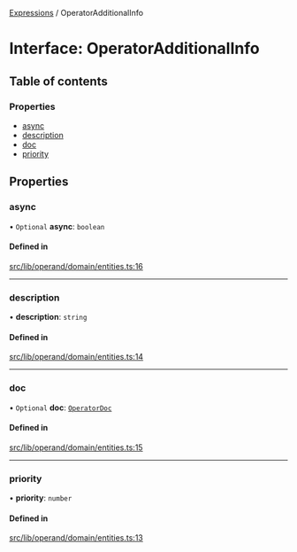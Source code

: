 [Expressions](../README.md) / OperatorAdditionalInfo

# Interface: OperatorAdditionalInfo

## Table of contents

### Properties

- [async](OperatorAdditionalInfo.md#async)
- [description](OperatorAdditionalInfo.md#description)
- [doc](OperatorAdditionalInfo.md#doc)
- [priority](OperatorAdditionalInfo.md#priority)

## Properties

### async

• `Optional` **async**: `boolean`

#### Defined in

[src/lib/operand/domain/entities.ts:16](https://github.com/data7expressions/3xpr/blob/0681e5e0ab11411af82827485c7d10cdec6b6fd6/src/lib/operand/domain/entities.ts#L16)

___

### description

• **description**: `string`

#### Defined in

[src/lib/operand/domain/entities.ts:14](https://github.com/data7expressions/3xpr/blob/0681e5e0ab11411af82827485c7d10cdec6b6fd6/src/lib/operand/domain/entities.ts#L14)

___

### doc

• `Optional` **doc**: [`OperatorDoc`](OperatorDoc.md)

#### Defined in

[src/lib/operand/domain/entities.ts:15](https://github.com/data7expressions/3xpr/blob/0681e5e0ab11411af82827485c7d10cdec6b6fd6/src/lib/operand/domain/entities.ts#L15)

___

### priority

• **priority**: `number`

#### Defined in

[src/lib/operand/domain/entities.ts:13](https://github.com/data7expressions/3xpr/blob/0681e5e0ab11411af82827485c7d10cdec6b6fd6/src/lib/operand/domain/entities.ts#L13)
